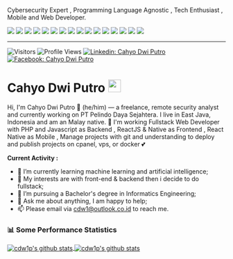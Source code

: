 Cybersecurity Expert , Programming Language Agnostic , Tech Enthusiast , Mobile and Web Developer.

<p align="left">
<img src="https://img.icons8.com/color/48/000000/nodejs.png"/>
<img src="https://img.icons8.com/color/48/000000/python.png"/>
<img src="https://img.icons8.com/color/48/000000/php.png"/>
<img src="https://img.icons8.com/color/48/000000/javascript.png"/>
<img src="https://img.icons8.com/color/48/000000/react-native.png"/>
<img src="https://img.icons8.com/color/48/000000/selenium-test-automation.png"/>
<img src="https://img.icons8.com/color/48/000000/wordpress.png"/>
<img src="https://img.icons8.com/color/48/000000/joomla.png"/>
<img src="https://img.icons8.com/color/48/000000/git.png"/>
<img src="https://img.icons8.com/color/48/000000/office-365.png"/>
<img src="https://img.icons8.com/color/48/000000/google-docs.png"/>
<img src="https://img.icons8.com/color/48/000000/google-sheets.png"/>
<img src="https://img.icons8.com/color/48/000000/windows-10.png"/>
<img src="https://img.icons8.com/color/48/000000/linux.png"/>
<img src="https://img.icons8.com/color/48/000000/visual-studio-code-2019.png"/>
<img src="https://img.icons8.com/color/48/000000/more.png"/>
</p>

---

![Visitors](https://visitor-badge.laobi.icu/badge?page_id=cdw1p&color=blue)
![Profile Views](https://komarev.com/ghpvc/?username=cdw1p)
[![Linkedin: Cahyo Dwi Putro](https://img.shields.io/badge/-Cahyo%20Dwi%20Putro-blue?style=flat-square&logo=Linkedin&logoColor=white&link=https://www.linkedin.com/in/cdw1p/)](https://www.linkedin.com/in/cdw1p/)
[![Facebook: Cahyo Dwi Putro](https://img.shields.io/badge/-Cahyo%20Dwi%20Putro-blue?style=flat-square&logo=Facebook&logoColor=white&link=https://www.facebook.com/cdw1p/)](https://www.facebook.com/cdw1p/)

# Cahyo Dwi Putro <img src="https://github.com/TheDudeThatCode/TheDudeThatCode/blob/master/Assets/Hi.gif" width="29px">

Hi, I'm Cahyo Dwi Putro 👨 (he/him) — a freelance, remote security analyst and currently working on PT Pelindo Daya Sejahtera. I live in East Java, Indonesia and am an Malay native. 🙌 I'm working Fullstack Web Developer with PHP and Javascript as Backend , ReactJS & Native as Frontend , React Native as Mobile , Manage projects with git and understanding to deploy and publish projects on cpanel, vps, or docker 💕

**Current Activity :**

- 📖 I’m currently learning machine learning and artificial intelligence;
- 🤔 My interests are with front-end & backend then i decide to do fullstack;
- 💼 I’m pursuing a Bachelor's degree in Informatics Engineering;
- 💬 Ask me about anything, I am happy to help;
- 📫 Please email via cdw1@outlook.co.id to reach me.

### 📊 Some Performance Statistics

<a href="https://github.com/cdw1p/">
  <img align="center" src="https://github-readme-stats.vercel.app/api/top-langs/?username=cdw1p&layout=compact" alt="cdw1p's github stats" />
</a>
<a href="https://github.com/cdw1p/">
  <img align="center" src="https://github-readme-stats.vercel.app/api?username=cdw1p&hide=issues&count_private=true&show_icons=true" alt="cdw1p's github stats" />
</a>
